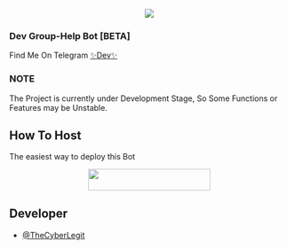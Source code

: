 <p align="center">
  <img src="https://telegra.ph/file/c3aed0bc0eb153a9ef0c6.jpg">
</p>

### Dev Group-Help Bot [BETA]
Find Me On Telegram [✨Dev✨](https://t.me/DevManager_Robot)

### NOTE 
The Project is currently under Development Stage, 
So Some Functions or Features may be Unstable.

## How To Host
The easiest way to deploy this Bot
<p align="center"><a href="https://heroku.com/deploy?template=https://github.com/zigzag85/DevManagementRobot"> <img src="https://img.shields.io/badge/Deploy%20To%20Heroku-black?style=for-the-badge&logo=heroku" width="220" height="38.45"/></a></p>
 
## Developer
   - [@TheCyberLegit](https://t.me/TheCyberLegit)
